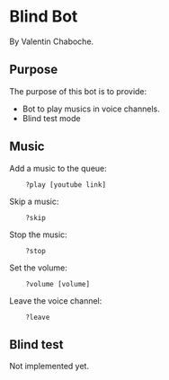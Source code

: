 # Blind Bot

By Valentin Chaboche.

## Purpose
The purpose of this bot is to provide:
  * Bot to play musics in voice channels.
  * Blind test mode

## Music

Add a music to the queue:
```
    ?play [youtube link]
```

Skip a music:
```
    ?skip
```

Stop the music:
```
    ?stop
```

Set the volume:
```
    ?volume [volume]
```

Leave the voice channel:
```
    ?leave
```

## Blind test

Not implemented yet.